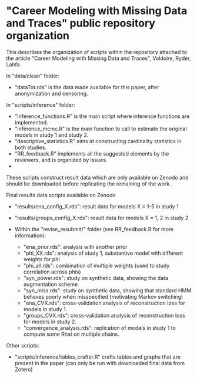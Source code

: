 # "Career Modeling with Missing Data and Traces" public repository organization

This describes the organization of scripts within the repository attached to the article "Career Modeling with Missing Data and Traces", Voldoire, Ryder, Lahfa. 

In "data/clean" folder:

- "dataTot.rds" is the data made available for this paper, after anonymization and censoring.

In "scripts/inference" folder:

- "inference_functions.R" is the main script where inference functions are implemented.
- "inference_mcmc.R" is the main function to call to estimate the original models in study 1 and study 2.
- "descriptive_statistics.R" aims at constructing cardinality statistics in both studies.
- "RR_feedback.R" implements all the suggested elements by the reviewers, and is organized by issues.
- 
These scripts construct result data which are only available on Zenodo and should be downloaded before replicating the remaining of the work. 

Final results data scripts available on Zenodo 

- "results/ena_config_X.rds": result data for models X = 1-5  in study 1
- "results/groups_config_X.rds": result data for models X = 1, 2 in study 2
- Within the "revise_resubmit/" folder (see RR_feedback.R for more information):
  
	- "ena_prior.rds": analysis with another prior 
	- "phi_XX.rds": analysis of study 1, substantive model with different weights for phi
	- "phi_all.rds": combination of multiple weights (used to study correlation across phis)
	- "syn_power.rds": study on synthetic data, showing the data augmentation scheme
	- "syn_miss.rds": study on synthetic data, showing that standard HMM behaves poorly when misspecified (motivating Markov switching)
	- "ena_CVX.rds": cross-validation analysis of reconstruction loss for models in study 1.
	- "groups_CVX.rds": cross-validation analysis of reconstruction loss for models in study 2.
	- "convergence_analysis.rds": replication of models in study 1 to compute some Rhat on multiple chains. 


Other scripts:
- "scripts/inference/tables_crafter.R" crafts tables and graphs that are present in the paper (can only be run with downloaded final data from Zotero)
